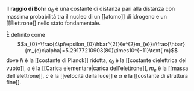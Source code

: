Il **raggio di Bohr** $a_{0}$ è una costante di distanza pari alla distanza con massima probabilità tra il nucleo di un [[atomo]] di idrogeno e un [[Elettrone]] nello stato fondamentale.

È definito come
$$a_{0}=\frac{4\pi\epsilon_{0}\hbar^{2}}{e^{2}m_{e}}=\frac{\hbar}{m_{e}c\alpha}=5.29177210903(80)\times10^{−11}\text{ m}$$
dove $\hbar$ è la [[costante di Planck]] ridotta, $\epsilon_{0}$ è la [[costante dielettrica del vuoto]], $e$ è la [[Carica elementare|carica dell'elettrone]], $m_{e}$ è la [[massa dell'elettrone]], $c$ è la [[velocità della luce]] e $\alpha$ è la [[costante di struttura fine]].